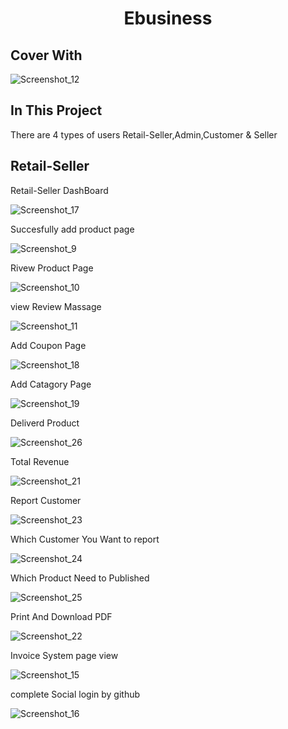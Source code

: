 <h1 align="center">
Ebusiness
</h1>

## Cover With

![Screenshot_12](https://user-images.githubusercontent.com/60029434/103584760-27bf9180-4f0c-11eb-89e1-95e4ed3a7702.jpg)

## In This Project

There are 4 types of users Retail-Seller,Admin,Customer & Seller

## Retail-Seller 

Retail-Seller DashBoard

![Screenshot_17](https://user-images.githubusercontent.com/60029434/104094695-ac1f6500-52bc-11eb-9c45-47b43bec7f08.jpg)

Succesfully add product page

![Screenshot_9](https://user-images.githubusercontent.com/60029434/103486457-49dfe380-4e28-11eb-8eeb-b0500f7c24cc.jpg)

Rivew Product Page

![Screenshot_10](https://user-images.githubusercontent.com/60029434/103557473-77d32f80-4edd-11eb-8be2-304cf0ffd808.jpg)

view Review Massage

![Screenshot_11](https://user-images.githubusercontent.com/60029434/103557881-0778de00-4ede-11eb-8fa3-ebdf536b5208.jpg)

Add Coupon Page

![Screenshot_18](https://user-images.githubusercontent.com/60029434/104094753-04eefd80-52bd-11eb-81e6-f7de993165f7.jpg)

Add Catagory Page

![Screenshot_19](https://user-images.githubusercontent.com/60029434/104094782-3667c900-52bd-11eb-9280-a04946ed492c.jpg)

Deliverd Product

![Screenshot_26](https://user-images.githubusercontent.com/60029434/104094981-84310100-52be-11eb-81fc-d717ddf9dc48.jpg)

Total Revenue 

![Screenshot_21](https://user-images.githubusercontent.com/60029434/104094819-7a5ace00-52bd-11eb-975a-45c4828f92d4.jpg)

Report Customer

![Screenshot_23](https://user-images.githubusercontent.com/60029434/104094868-c73ea480-52bd-11eb-9e7e-78847d8f8de9.jpg)

Which Customer You Want to report

![Screenshot_24](https://user-images.githubusercontent.com/60029434/104094907-0967e600-52be-11eb-8458-9e8b3555e007.jpg)

Which Product Need to Published 

![Screenshot_25](https://user-images.githubusercontent.com/60029434/104094933-30beb300-52be-11eb-818c-bd0dc8a56eca.jpg)

Print And Download PDF

![Screenshot_22](https://user-images.githubusercontent.com/60029434/104095020-c22e2500-52be-11eb-98bd-794a1b3074fc.jpg)

Invoice System page view 

![Screenshot_15](https://user-images.githubusercontent.com/60029434/103607364-ebf3ee80-4f42-11eb-9417-9321c6a59b96.jpg)

complete Social login by github 

![Screenshot_16](https://user-images.githubusercontent.com/60029434/103607525-50af4900-4f43-11eb-95c1-2ff1af048a8c.jpg)

